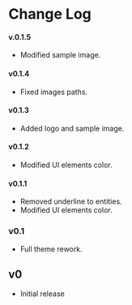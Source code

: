 # Change Log

#### v.0.1.5
- Modified sample image.

#### v0.1.4
- Fixed images paths.

#### v0.1.3
- Added logo and sample image.

#### v0.1.2
- Modified UI elements color.

#### v0.1.1
- Removed underline to entities.
- Modified UI elements color.

### v0.1
- Full theme rework.

## v0
- Initial release